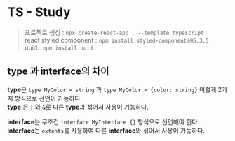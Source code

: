 # TS - Study

> 프로젝트 생성 : `npx create-react-app . --template typescript` <br>
> react styled component : `npm install styled-components@5.3.5` <br>
> uuid : `npm install uuid`

## type 과 interface의 차이
**type**은 `type MyColor = string` 과 `type MyColor = {color: string}` 이렇게
2가지 방식으로 선언이 가능하다. <br>
**type** 은 `|` 와 `&`로 다른  **type**과 섞어서 사용이 가능하다. <br>

**interface**는 무조건 `interface MyIntetface {}` 형식으로 선언해야 한다. <br>
**interface**는 `extents`를 사용하여 다른 **interface**와 섞어서 사용이 가능하다. <br>
